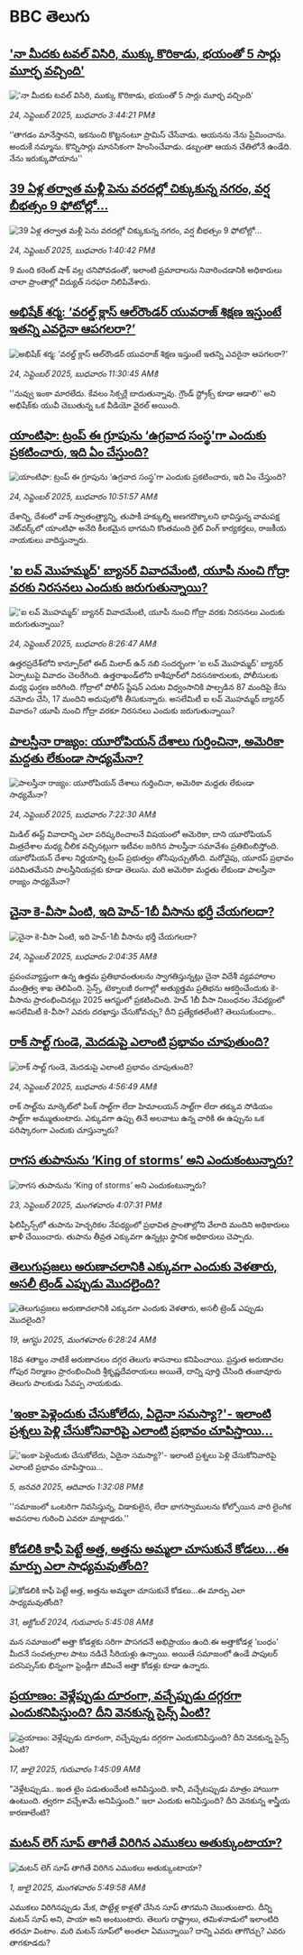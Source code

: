 # BBC తెలుగు## ['నా మీదకు టవల్ విసిరి, ముక్కు కొరికాడు, భయంతో 5 సార్లు మూర్ఛ వచ్చింది'](https://www.bbc.com/telugu/articles/cy9n585gvj0o?at_medium=RSS&at_campaign=rss?at_campaign=githubrss)!['నా మీదకు టవల్ విసిరి, ముక్కు కొరికాడు, భయంతో 5 సార్లు మూర్ఛ వచ్చింది'](https://ichef.bbci.co.uk/ace/ws/240/cpsprodpb/e02b/live/1d8b6140-995c-11f0-858a-a904eacbef23.jpg)_24, సెప్టెంబర్ 2025, బుధవారం 3:44:21 PMకి_‘‘తాగడం మానేస్తానని, ఇకనుంచి కొట్టనంటూ ప్రామిస్ చేసేవాడు. ఆయనను నేను ప్రేమించాను. అందుకే నమ్మాను. కొన్నిసార్లు మానసికంగా హింసించేవాడు. డబ్బంతా ఆయన చేతిలోనే ఉండేది. నేను ఇరుక్కుపోయాను''## [39 ఏళ్ల తర్వాత మళ్లీ పెను వరదల్లో చిక్కుకున్న నగరం, వర్ష బీభత్సం 9 ఫోటోల్లో...](https://www.bbc.com/telugu/articles/c62qlvp44eqo?at_medium=RSS&at_campaign=rss?at_campaign=githubrss)![39 ఏళ్ల తర్వాత మళ్లీ పెను వరదల్లో చిక్కుకున్న నగరం, వర్ష బీభత్సం 9 ఫోటోల్లో...](https://ichef.bbci.co.uk/ace/standard/240/cpsprodpb/1e14/live/64775af0-995c-11f0-858a-a904eacbef23.jpg)_24, సెప్టెంబర్ 2025, బుధవారం 1:40:42 PMకి_9 మంది కరెంట్ షాక్ వల్ల చనిపోవడంతో, ఇలాంటి ప్రమాదాలను నివారించడానికి అధికారులు చాలా ప్రాంతాల్లో విద్యుత్ సరఫరా నిలిపివేశారు.## [అభిషేక్ శర్మ: ‘వరల్డ్ క్లాస్ ఆల్‌రౌండర్ యువరాజ్ శిక్షణ ఇస్తుంటే ఇతన్ని ఎవరైనా ఆపగలరా?’ ](https://www.bbc.com/telugu/articles/c5y4dgnd05qo?at_medium=RSS&at_campaign=rss?at_campaign=githubrss)![అభిషేక్ శర్మ: ‘వరల్డ్ క్లాస్ ఆల్‌రౌండర్ యువరాజ్ శిక్షణ ఇస్తుంటే ఇతన్ని ఎవరైనా ఆపగలరా?’ ](https://ichef.bbci.co.uk/ace/ws/240/cpsprodpb/005c/live/a2837a40-9934-11f0-af62-91486a511a31.jpg)_24, సెప్టెంబర్ 2025, బుధవారం 11:30:45 AMకి_''నువ్వు ఇంకా మారలేదు. కేవలం సిక్సర్లే బాదుతున్నావు. గ్రౌండ్ స్ట్రోక్స్ కూడా ఆడాలి'' అని అభిషేక్‌కు యువీ చెబుతున్న ఒక వీడియో వైరల్ అయింది.## [యాంటిఫా: ట్రంప్ ఈ గ్రూపును ‘ఉగ్రవాద సంస్థ'గా ఎందుకు ప్రకటించారు, ఇది ఏం చేస్తుంది?](https://www.bbc.com/telugu/articles/cy9n8qgeqy9o?at_medium=RSS&at_campaign=rss?at_campaign=githubrss)![యాంటిఫా: ట్రంప్ ఈ గ్రూపును ‘ఉగ్రవాద సంస్థ'గా ఎందుకు ప్రకటించారు, ఇది ఏం చేస్తుంది?](https://ichef.bbci.co.uk/ace/ws/240/cpsprodpb/1adf/live/88ed78f0-94f8-11f0-84c8-99de564f0440.jpg)_24, సెప్టెంబర్ 2025, బుధవారం 10:51:57 AMకి_దేశాన్ని, దేశంలో వాక్ స్వాతంత్ర్యాన్ని, తుపాకీ హక్కుల్ని అణగదొక్కాలని భావిస్తున్న వామపక్ష నెట్‌వర్క్‌లో యాంటిఫా అనేది కీలకమైన భాగమని కొంతమంది రైట్ వింగ్ కార్యకర్తలు, రాజకీయ నాయకులు వాదిస్తున్నారు.## ['ఐ లవ్ మొహమ్మద్' బ్యానర్ వివాదమేంటి, యూపీ నుంచి గోద్రా వరకు నిరసనలు ఎందుకు జరుగుతున్నాయి? ](https://www.bbc.com/telugu/articles/c3w57ev72qwo?at_medium=RSS&at_campaign=rss?at_campaign=githubrss)!['ఐ లవ్ మొహమ్మద్' బ్యానర్ వివాదమేంటి, యూపీ నుంచి గోద్రా వరకు నిరసనలు ఎందుకు జరుగుతున్నాయి? ](https://ichef.bbci.co.uk/ace/ws/240/cpsprodpb/f81b/live/b71add50-9906-11f0-928c-71dbb8619e94.jpg)_24, సెప్టెంబర్ 2025, బుధవారం 8:26:47 AMకి_ఉత్తరప్రదేశ్‌లోని కాన్పూర్‌లో ఈద్ మిలాద్ ఉన్ నబి సందర్భంగా 'ఐ లవ్ మొహమ్మద్' బ్యానర్ ఏర్పాటుపై వివాదం చెలరేగింది. ఉత్తరాఖండ్‌లోని కాశీపూర్‌లో నిరసనకారులకు, పోలీసులకు మధ్య ఘర్షణ జరిగింది. గోద్రాలో పోలీస్ స్టేషన్ ఎదుట విధ్వంసానికి పాల్పడిన 87 మందిపై కేసు నమోదు చేసి, 17 మందిని అదుపులోకి తీసుకున్నారు. అసలేమిటీ ఐ లవ్ మొహమ్మద్ బ్యానర్ వివాదం? యూపీ నుంచి గోద్రా వరకూ నిరసనలు ఎందుకు జరుగుతున్నాయి?## [పాలస్తీనా రాజ్యం: యూరోపియన్ దేశాలు గుర్తించినా, అమెరికా మద్దతు లేకుండా సాధ్యమేనా?](https://www.bbc.com/telugu/articles/cvg0d8znzl9o?at_medium=RSS&at_campaign=rss?at_campaign=githubrss)![పాలస్తీనా రాజ్యం: యూరోపియన్ దేశాలు గుర్తించినా, అమెరికా మద్దతు లేకుండా సాధ్యమేనా?](https://ichef.bbci.co.uk/ace/standard/240/cpsprodpb/3507/live/7847ed90-9918-11f0-858a-a904eacbef23.jpg)_24, సెప్టెంబర్ 2025, బుధవారం 7:22:30 AMకి_మిడిల్ ఈస్ట్ వివాదాన్ని ఎలా పరిష్కరించాలనే విషయంలో అమెరికా, దాని యూరోపియన్ మిత్రదేశాల మధ్య చీలిక వచ్చినట్లుగా ఇటీవల జరిగిన పాలస్తీనా సమావేశం ప్రతిబింబిస్తోంది. యూరోపియన్ దేశాల నిర్ణయాన్ని ట్రంప్ ప్రభుత్వం తోసిపుచ్చుతోంది. మరోవైపు, యూరప్ ప్రభావం పరిమితమేనని పాలస్తీనియన్లకు కూడా తెలుసు. మరి అమెరికా మద్దతు లేకుండా పాలస్తీనా రాజ్యం సాధ్యమేనా?## [చైనా కె-వీసా ఏంటి, ఇది హెచ్‌-1బీ వీసాను భర్తీ చేయగలదా? ](https://www.bbc.com/telugu/articles/c701jdg64e2o?at_medium=RSS&at_campaign=rss?at_campaign=githubrss)![చైనా కె-వీసా ఏంటి, ఇది హెచ్‌-1బీ వీసాను భర్తీ చేయగలదా? ](https://ichef.bbci.co.uk/ace/ws/240/cpsprodpb/b89c/live/92e3fb20-989c-11f0-858a-a904eacbef23.jpg)_24, సెప్టెంబర్ 2025, బుధవారం 2:04:35 AMకి_ప్రపంచవ్యాప్తంగా ఉన్న ఉత్తమ ప్రతిభావంతులను స్వాగతిస్తున్నట్లు చైనా విదేశీ వ్యవహారాల మంత్రిత్వ శాఖ తెలిపింది. సైన్స్, టెక్నాలజీ రంగాల్లో అత్యుత్తమ ప్రతిభను ఆకర్షించేందుకు కె-వీసాను ప్రారంభించినట్లు 2025 ఆగస్టులో ప్రకటించింది. హెచ్‌ 1బీ వీసా నిబంధనల నేపథ్యంలో అసలేమిటీ కె-వీసా? ఎవరు దరఖాస్తు చేసుకోవచ్చు? దీని ప్రత్యేకతలేంటి? తెలుసుకుందాం..## [రాక్ సాల్ట్ గుండె, మెదడుపై ఎలాంటి ప్రభావం చూపుతుంది?](https://www.bbc.com/telugu/articles/c80gglzj7rdo?at_medium=RSS&at_campaign=rss?at_campaign=githubrss)![రాక్ సాల్ట్ గుండె, మెదడుపై ఎలాంటి ప్రభావం చూపుతుంది?](https://ichef.bbci.co.uk/ace/ws/240/cpsprodpb/d230/live/82aba710-9646-11f0-9cf6-cbf3e73ce2b9.jpg)_24, సెప్టెంబర్ 2025, బుధవారం 4:56:49 AMకి_రాక్ సాల్ట్‌ను మార్కెట్‌లో పింక్ సాల్ట్‌గా లేదా హిమాలయన్ సాల్ట్‌గా లేదా తక్కువ సోడియం సాల్ట్‌గా అమ్ముతుంటారు. ఎక్కువగా ఉప్పు తినే అలవాటు ఉన్న వారికి ఈ ఉప్పును ఒక పరిష్కారంగా ఎందుకు చూస్తున్నారు?## [రాగస తుపానును ‘King of storms’ అని ఎందుకంటున్నారు?](https://www.bbc.com/telugu/articles/c20epd8zlzvo?at_medium=RSS&at_campaign=rss?at_campaign=githubrss)![రాగస తుపానును ‘King of storms’ అని ఎందుకంటున్నారు?](https://ichef.bbci.co.uk/ace/standard/240/cpsprodpb/da97/live/d2fe4c10-9897-11f0-af62-91486a511a31.jpg)_23, సెప్టెంబర్ 2025, మంగళవారం 4:07:31 PMకి_ఫిలిప్పీన్స్‌లో తుపాను హెచ్చరికల నేపథ్యంలో ప్రభావిత ప్రాంతాల్లోని వేలాది మందిని అధికారులు ఖాళీ చేయించారు. 
తుపాను తీవ్రత ఎక్కువగా ఉన్నట్లు స్థానిక అధికారులు చెప్పారు.## [తెలుగుప్రజలు అరుణాచలానికి ఎక్కువగా ఎందుకు వెళతారు, అసలీ ట్రెండ్ ఎప్పుడు మొదలైంది? ](https://www.bbc.com/telugu/articles/c8jp32zrzxpo?at_medium=RSS&at_campaign=rss?at_campaign=githubrss)![తెలుగుప్రజలు అరుణాచలానికి ఎక్కువగా ఎందుకు వెళతారు, అసలీ ట్రెండ్ ఎప్పుడు మొదలైంది? ](https://ichef.bbci.co.uk/ace/ws/240/cpsprodpb/cf2d/live/01932bf0-7d85-11f0-98a0-956f61945264.jpg)_19, ఆగస్టు 2025, మంగళవారం 6:28:24 AMకి_18వ శతాబ్దం నాటికే అరుణాచలం దగ్గర తెలుగు శాసనాలు కనిపించాయి. ప్రస్తుత అరుణాచల గోపుర నిర్మాణం ప్రారంభించింది శ్రీకృష్ణదేవరాయలు అయితే, దాన్ని పూర్తి చేసింది తంజావూరు తెలుగు పాలకుడు సేవప్ప నాయకుడు.## ['ఇంకా పెళ్లెందుకు చేసుకోలేదు, ఏదైనా సమస్యా?'- ఇలాంటి ప్రశ్నలు పెళ్లి చేసుకోనివారిపై ఎలాంటి ప్రభావం చూపిస్తాయి... ](https://www.bbc.com/telugu/articles/cgq1w3lz7yyo?at_medium=RSS&at_campaign=rss?at_campaign=githubrss)!['ఇంకా పెళ్లెందుకు చేసుకోలేదు, ఏదైనా సమస్యా?'- ఇలాంటి ప్రశ్నలు పెళ్లి చేసుకోనివారిపై ఎలాంటి ప్రభావం చూపిస్తాయి... ](https://ichef.bbci.co.uk/ace/ws/240/cpsprodpb/f6de/live/72c94a60-cb3e-11ef-87df-d575b9a434a4.jpg)_5, జనవరి 2025, ఆదివారం 1:32:08 PMకి_''సమాజంలో ఒంటరిగా నివసిస్తున్న, విడాకులైన, లేదా భాగస్వాములను కోల్పోయిన వారి లైంగిక అవసరాల గురించి ఎవరూ మాట్లాడరు.''## [కోడలికి కాఫీ పెట్టే అత్త, అత్తను అమ్మలా చూసుకునే కోడలు...ఈ మార్పు ఎలా సాధ్యమవుతోంది?](https://www.bbc.com/telugu/articles/c1l41zl8el2o?at_medium=RSS&at_campaign=rss?at_campaign=githubrss)![కోడలికి కాఫీ పెట్టే అత్త, అత్తను అమ్మలా చూసుకునే కోడలు...ఈ మార్పు ఎలా సాధ్యమవుతోంది?](https://ichef.bbci.co.uk/ace/ws/240/cpsprodpb/2b61/live/9176a6d0-8b0e-11ef-a81b-b1eda9741da3.jpg)_31, అక్టోబర్ 2024, గురువారం 5:45:08 AMకి_మన సమాజంలో అత్తా కోడళ్లకు సరిగా పొసగదనే అభిప్రాయం ఉంది.ఈ అత్తాకోడళ్ల ‘బంధం’ మీదనే సంవత్సరాల పాటు నడిచే సీరియళ్లు ఉన్నాయి. అయితే సమాజంలో ఉండే పాపులర్ పరసెప్సన్‌కు భిన్నంగా ఫ్రెండ్లీగా జీవించే అత్తా కోడళ్లు కూడా ఉన్నారు.## [ప్రయాణం: వెళ్లేప్పుడు దూరంగా, వచ్చేప్పుడు దగ్గరగా ఎందుకనిపిస్తుంది? దీని వెనకున్న సైన్స్ ఏంటి?](https://www.bbc.com/telugu/articles/c0l4y727n1jo?at_medium=RSS&at_campaign=rss?at_campaign=githubrss)![ప్రయాణం: వెళ్లేప్పుడు దూరంగా, వచ్చేప్పుడు దగ్గరగా ఎందుకనిపిస్తుంది? దీని వెనకున్న సైన్స్ ఏంటి?](https://ichef.bbci.co.uk/ace/ws/240/cpsprodpb/054c/live/6957c010-62b0-11f0-8e78-11023c48a856.png)_17, జులై 2025, గురువారం 1:45:09 AMకి_"వెళ్లేటప్పుడు.. ఇంత టైం పడుతుందేంటి అనిపిస్తుంది. కానీ, వచ్చేటప్పుడు మాత్రం హాయిగా ఉంటుంది. త్వరగా వచ్చేశామే అనిపిస్తుంది." ఇలా ఎందుకు అనిపిస్తుంది? దీని వెనకున్న శాస్త్రీయ కారణాలేంటి?## [మటన్ లెగ్ సూప్ తాగితే విరిగిన ఎముకలు అతుక్కుంటాయా?](https://www.bbc.com/telugu/articles/c0l4g92j8kzo?at_medium=RSS&at_campaign=rss?at_campaign=githubrss)![మటన్ లెగ్ సూప్ తాగితే విరిగిన ఎముకలు అతుక్కుంటాయా?](https://ichef.bbci.co.uk/ace/ws/240/cpsprodpb/b31e/live/cce532c0-6d41-11f0-9462-bb509dc78127.jpg)_1, జులై 2025, మంగళవారం 5:49:58 AMకి_ఎముకలు విరిగినప్పుడు మేక, పొట్టేళ్ల కాళ్లతో చేసిన సూప్ తాగమని చెబుతుంటారు. దీన్ని మటన్ సూప్ అని, పాయా అని అంటుంటారు. తెలుగు రాష్ట్రాలు, తమిళనాడులో ఇలాంటిది తరచూ వింటాం. మరి మటన్ సూప్‌లో అంతలా ఏమున్నాయి? దాన్ని ఎవరు తాగొచ్చు? ఎవరు తాగకూడదు?